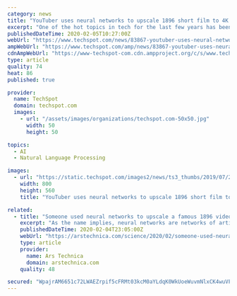 ```yaml
---
category: news
title: "YouTuber uses neural networks to upscale 1896 short film to 4K 60 fps"
excerpt: "One of the hot topics in tech for the last few years has been AI, with business leaders throwing lots of buzzwords around - machine learning, deep learning, reinforcement learning, neural networks, computer vision, natural language processing. AI's complicated history can be traced back to software developed several decades ago with the purpose ..."
publishedDateTime: 2020-02-05T10:27:00Z
webUrl: "https://www.techspot.com/news/83867-youtuber-uses-neural-networks-upscale-1896-short-film.html"
ampWebUrl: "https://www.techspot.com/amp/news/83867-youtuber-uses-neural-networks-upscale-1896-short-film.html"
cdnAmpWebUrl: "https://www-techspot-com.cdn.ampproject.org/c/s/www.techspot.com/amp/news/83867-youtuber-uses-neural-networks-upscale-1896-short-film.html"
type: article
quality: 74
heat: 86
published: true

provider:
  name: TechSpot
  domain: techspot.com
  images:
    - url: "/assets/images/organizations/techspot.com-50x50.jpg"
      width: 50
      height: 50

topics:
  - AI
  - Natural Language Processing

images:
  - url: "https://static.techspot.com/images2/news/ts3_thumbs/2019/07/2019-07-16-ts3_thumbs-789.jpg"
    width: 800
    height: 560
    title: "YouTuber uses neural networks to upscale 1896 short film to 4K 60 fps"

related:
  - title: "Someone used neural networks to upscale a famous 1896 video to 4k quality"
    excerpt: "As the name implies, neural networks are networks of artificial neurons—mathematical functions that transform a set of input values into an output value. The key feature of neural networks is that they can be trained: if you have a bunch of example inputs whose \"correct\" outputs are known, you can tune the parameters of the network to make it ..."
    publishedDateTime: 2020-02-04T23:05:00Z
    webUrl: "https://arstechnica.com/science/2020/02/someone-used-neural-networks-to-upscale-a-famous-1896-video-to-4k-quality/"
    type: article
    provider:
      name: Ars Technica
      domain: arstechnica.com
    quality: 48

secured: "WpajrAM6651c72LWAEZrpif5cFRMt03kcM0aYLdqK0WkUoeWuvmNlxCK4wuVFZjsEyPdrORU+ACd0FSrFVMN3i3Zp+n36Jj0rkjQ8RiHIq4w0deUJhh/rV7kCgAbApM1ApNf0z+BUWY6kFRd2Qga+Gxna9RX/wCpN+puPZOevf9gKNl/prUtwhKqF95bbdjmLnHAvm/VBsrKMIuxU3gswjdZtfZrNqjacUO6EDjUENht1RomRZsP0rXLuHLjIjCOW0Zqoe1M5fAVl0DiNQrfR1GRAORmUXanf7YPEmGEwDljttKbfj/a/H4erGYuJFms+PL1rN0DqmveCHiU2lE8ArYnQvEZ0KIwUpLpSvWozgKMMRuBX1pJpy1Qj9gFQOFGNhcEsvW9lRccL4WslJPpMpImL3jEEkWMXEy0qsY4HSWAdBJXmkmTGuT42Qdi1cs/0YQjgj5sDmGR/feNkDiTyosgtLrRBcja6ZT0VUwWQzc=;DZQV/36+b6ZjHnCH9+KOaA=="
---
```


